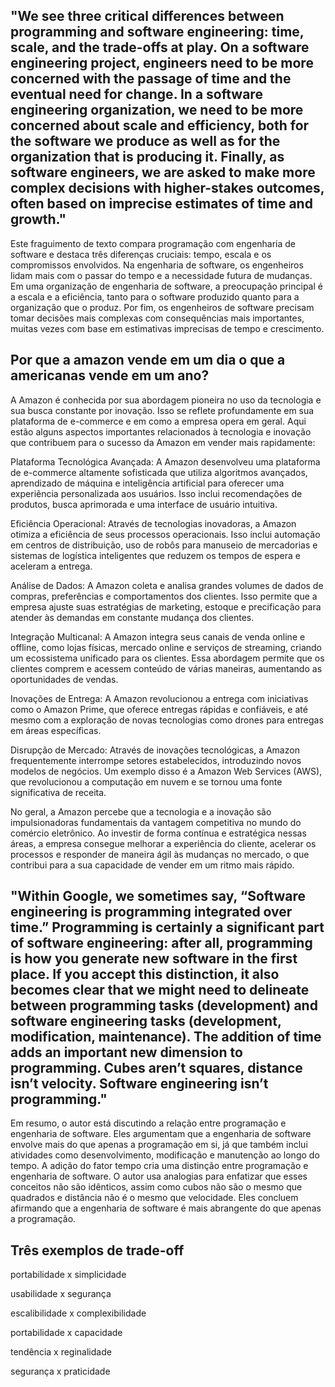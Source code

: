 ## "We see three critical differences between programming and software engineering: time, scale, and the trade-offs at play. On a software engineering project, engineers need to be more concerned with the passage of time and the eventual need for change. In a software engineering organization, we need to be more concerned about scale and efficiency, both for the software we produce as well as for the organization that is producing it. Finally, as software engineers, we are asked to make more complex decisions with higher-stakes outcomes, often based on imprecise estimates of time and growth." <br>

Este fraguimento de texto compara programação com engenharia de software e destaca três diferenças cruciais: tempo, escala e os compromissos envolvidos. Na engenharia de software, os engenheiros lidam mais com o passar do tempo e a necessidade futura de mudanças. Em uma organização de engenharia de software, a preocupação principal é a escala e a eficiência, tanto para o software produzido quanto para a organização que o produz. Por fim, os engenheiros de software precisam tomar decisões mais complexas com consequências mais importantes, muitas vezes com base em estimativas imprecisas de tempo e crescimento. <br>

## Por que a amazon vende em um dia o que a americanas vende em um ano?

A Amazon é conhecida por sua abordagem pioneira no uso da tecnologia e sua busca constante por inovação. Isso se reflete profundamente em sua plataforma de e-commerce e em como a empresa opera em geral. Aqui estão alguns aspectos importantes relacionados à tecnologia e inovação que contribuem para o sucesso da Amazon em vender mais rapidamente: <br>

Plataforma Tecnológica Avançada: A Amazon desenvolveu uma plataforma de e-commerce altamente sofisticada que utiliza algoritmos avançados, aprendizado de máquina e inteligência artificial para oferecer uma experiência personalizada aos usuários. Isso inclui recomendações de produtos, busca aprimorada e uma interface de usuário intuitiva. <br>

Eficiência Operacional: Através de tecnologias inovadoras, a Amazon otimiza a eficiência de seus processos operacionais. Isso inclui automação em centros de distribuição, uso de robôs para manuseio de mercadorias e sistemas de logística inteligentes que reduzem os tempos de espera e aceleram a entrega. <br>

Análise de Dados: A Amazon coleta e analisa grandes volumes de dados de compras, preferências e comportamentos dos clientes. Isso permite que a empresa ajuste suas estratégias de marketing, estoque e precificação para atender às demandas em constante mudança dos clientes. <br>

Integração Multicanal: A Amazon integra seus canais de venda online e offline, como lojas físicas, mercado online e serviços de streaming, criando um ecossistema unificado para os clientes. Essa abordagem permite que os clientes comprem e acessem conteúdo de várias maneiras, aumentando as oportunidades de vendas. <br>

Inovações de Entrega: A Amazon revolucionou a entrega com iniciativas como o Amazon Prime, que oferece entregas rápidas e confiáveis, e até mesmo com a exploração de novas tecnologias como drones para entregas em áreas específicas. <br>

Disrupção de Mercado: Através de inovações tecnológicas, a Amazon frequentemente interrompe setores estabelecidos, introduzindo novos modelos de negócios. Um exemplo disso é a Amazon Web Services (AWS), que revolucionou a computação em nuvem e se tornou uma fonte significativa de receita. <br>

No geral, a Amazon percebe que a tecnologia e a inovação são impulsionadoras fundamentais da vantagem competitiva no mundo do comércio eletrônico. Ao investir de forma contínua e estratégica nessas áreas, a empresa consegue melhorar a experiência do cliente, acelerar os processos e responder de maneira ágil às mudanças no mercado, o que contribui para a sua capacidade de vender em um ritmo mais rápido. <br>

## "Within Google, we sometimes say, “Software engineering is programming integrated over time.” Programming is certainly a significant part of software engineering: after all, programming is how you generate new software in the first place. If you accept this distinction, it also becomes clear that we might need to delineate between programming tasks (development) and software engineering tasks (development, modification, maintenance). The addition of time adds an important new dimension to programming. Cubes aren’t squares, distance isn’t velocity. Software engineering isn’t programming." <br>

Em resumo, o autor está discutindo a relação entre programação e engenharia de software. Eles argumentam que a engenharia de software envolve mais do que apenas a programação em si, já que também inclui atividades como desenvolvimento, modificação e manutenção ao longo do tempo. A adição do fator tempo cria uma distinção entre programação e engenharia de software. O autor usa analogias para enfatizar que esses conceitos não são idênticos, assim como cubos não são o mesmo que quadrados e distância não é o mesmo que velocidade. Eles concluem afirmando que a engenharia de software é mais abrangente do que apenas a programação.

## Três exemplos de trade-off
portabilidade x simplicidade <br>

usabilidade x segurança <br>

escalibilidade x complexibilidade <br>

portabilidade x capacidade <br>



tendência x reginalidade <br>

segurança x praticidade <br>

